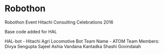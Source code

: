 # Robothon
Robothon Event Hitachi Consulting Celebrations 2016

Base code added for HAL

HAL-bot - Hitachi Agri Locomotive Bot
Team Name - ATOM
Team Members:
  Divya Sengupta
  Sajeel  Ashia
  Vandana Kantadka
  Shashi  Govindaiah
